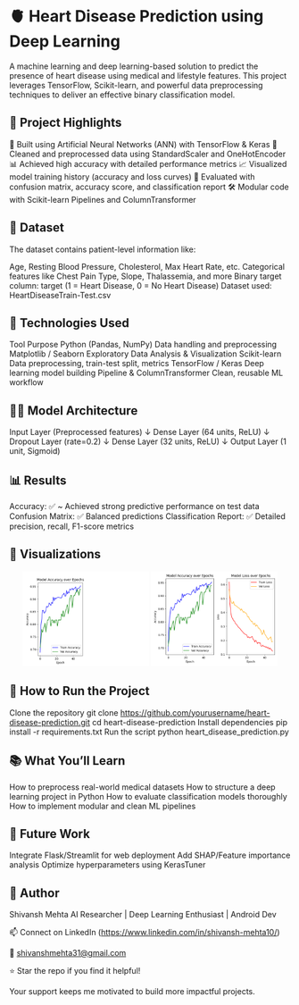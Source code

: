 # 🫀 Heart Disease Prediction using Deep Learning

A machine learning and deep learning-based solution to predict the presence of heart disease using medical and lifestyle features. This project leverages TensorFlow, Scikit-learn, and powerful data preprocessing techniques to deliver an effective binary classification model.

## 📌 Project Highlights

🧠 Built using Artificial Neural Networks (ANN) with TensorFlow & Keras
🧼 Cleaned and preprocessed data using StandardScaler and OneHotEncoder
📊 Achieved high accuracy with detailed performance metrics
📈 Visualized model training history (accuracy and loss curves)
🧪 Evaluated with confusion matrix, accuracy score, and classification report
🛠️ Modular code with Scikit-learn Pipelines and ColumnTransformer

## 📂 Dataset

The dataset contains patient-level information like:

Age, Resting Blood Pressure, Cholesterol, Max Heart Rate, etc.
Categorical features like Chest Pain Type, Slope, Thalassemia, and more
Binary target column: target (1 = Heart Disease, 0 = No Heart Disease)
Dataset used: HeartDiseaseTrain-Test.csv

## 🧮 Technologies Used

Tool	Purpose
Python (Pandas, NumPy)	Data handling and preprocessing
Matplotlib / Seaborn	Exploratory Data Analysis & Visualization
Scikit-learn	Data preprocessing, train-test split, metrics
TensorFlow / Keras	Deep learning model building
Pipeline & ColumnTransformer	Clean, reusable ML workflow

## 🧑‍💻 Model Architecture

Input Layer (Preprocessed features)
↓
Dense Layer (64 units, ReLU)
↓
Dropout Layer (rate=0.2)
↓
Dense Layer (32 units, ReLU)
↓
Output Layer (1 unit, Sigmoid)

## 📊 Results

Accuracy: ✅ ~ Achieved strong predictive performance on test data
Confusion Matrix: ✅ Balanced predictions
Classification Report: ✅ Detailed precision, recall, F1-score metrics

## 📸 Visualizations

<div align="center"> <img src="accuracy_plot.png" width="45%" /> <img src="loss_plot.png" width="45%" /> </div>

## 🚀 How to Run the Project

Clone the repository
git clone https://github.com/yourusername/heart-disease-prediction.git
cd heart-disease-prediction
Install dependencies
pip install -r requirements.txt
Run the script
python heart_disease_prediction.py

## 📚 What You’ll Learn

How to preprocess real-world medical datasets
How to structure a deep learning project in Python
How to evaluate classification models thoroughly
How to implement modular and clean ML pipelines

## 📌 Future Work

Integrate Flask/Streamlit for web deployment
Add SHAP/Feature importance analysis
Optimize hyperparameters using KerasTuner

## 👤 Author

Shivansh Mehta
AI Researcher | Deep Learning Enthusiast | Android Dev

📫 Connect on LinkedIn (https://www.linkedin.com/in/shivansh-mehta10/) 

📧 shivanshmehta31@gmail.com

⭐️ Star the repo if you find it helpful!

Your support keeps me motivated to build more impactful projects.
